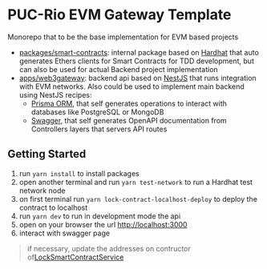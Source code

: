 # PUC-Rio EVM Gateway Template

Monorepo that to be the base implementation for EVM based projects

- [packages/smart-contracts](./packages/smart-contracts/): internal package based on [Hardhat](https://hardhat.org/hardhat-runner/docs/getting-started) that auto generates Ethers clients for Smart Contracts for TDD development, but can also be used for actual Backend project implementation
- [apps/web3gateway](./apps/web3gateway/): backend api based on [NestJS](https://docs.nestjs.com/) that runs integration with EVM networks. Also could be used to implement main backend using NestJS recipes:
  - [Prisma ORM](https://docs.nestjs.com/recipes/prisma#set-up-prisma), that self generates operations to interact with databases like PostgreSQL or MongoDB
  - [Swagger](https://docs.nestjs.com/openapi/introduction), that self generates OpenAPI documentation from Controllers layers that servers API routes

## Getting Started

1. run `yarn install` to install packages
2. open another terminal and run `yarn test-network` to run a Hardhat test network node
3. on first terminal run `yarn lock-contract-localhost-deploy` to deploy the contract to localhost
4. run `yarn dev` to run in development mode the api
5. open on your browser the url [http://localhost:3000](http://localhost:3000)
6. interact with swagger page

  > if necessary, update the addresses on contructor of[LockSmartContractService]([label](apps/web3gateway/src/lock-smart-contract/lock-smart-contract.service.ts))
